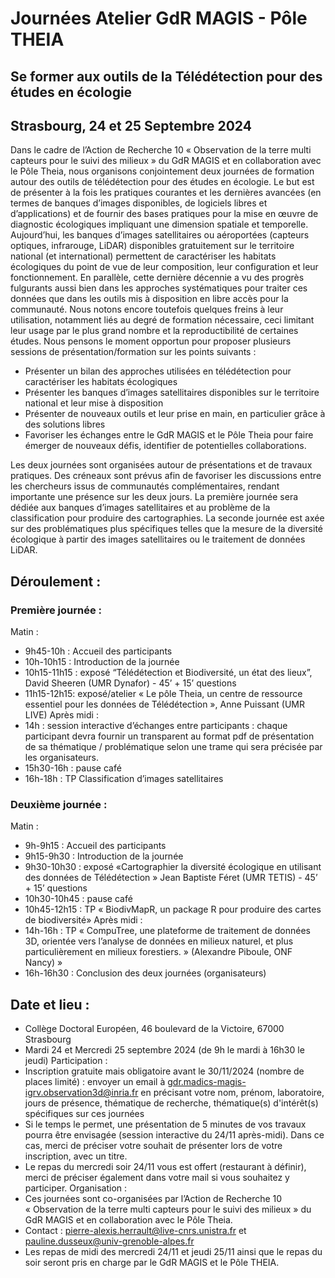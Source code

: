 # Journées Atelier GdR MAGIS - Pôle THEIA
## Se former aux outils de la Télédétection pour des études en écologie
## Strasbourg, 24 et 25 Septembre 2024

Dans le cadre de l’Action de Recherche 10 « Observation de la terre multi capteurs pour le suivi des milieux » du GdR MAGIS et en collaboration avec le Pôle Theia, nous organisons conjointement deux journées de formation autour des outils de télédétection pour des études en écologie. Le but est de présenter à la fois les pratiques courantes et les dernières avancées (en termes de banques d’images disponibles, de logiciels libres et d’applications) et de fournir des bases pratiques pour la mise en œuvre de diagnostic écologiques impliquant une dimension spatiale et temporelle. Aujourd’hui, les banques d’images satellitaires ou aéroportées (capteurs optiques, infrarouge, LiDAR) disponibles gratuitement sur le territoire national (et international) permettent de caractériser les habitats écologiques du point de vue de leur composition, leur configuration et leur fonctionnement. En parallèle, cette dernière décennie a vu des progrès fulgurants aussi bien dans les approches systématiques pour traiter ces données que dans les outils mis à disposition en libre accès pour la communauté. Nous notons encore toutefois quelques freins à leur utilisation, notamment liés au degré de formation nécessaire, ceci limitant leur usage par le plus grand nombre et la reproductibilité de certaines études. Nous pensons le moment opportun pour proposer plusieurs sessions de présentation/formation sur les points suivants : 

* Présenter un bilan des approches utilisées en télédétection pour caractériser les habitats écologiques
* Présenter les banques d’images satellitaires disponibles sur le territoire national et leur mise à disposition
* Présenter de nouveaux outils et leur prise en main, en particulier grâce à des solutions libres
* Favoriser les échanges entre le GdR MAGIS et le Pôle Theia pour faire émerger de nouveaux défis, identifier de potentielles collaborations.

Les deux journées sont organisées autour de présentations et de travaux pratiques. Des créneaux sont prévus afin de favoriser les discussions entre les chercheurs issus de communautés complémentaires, rendant importante une présence sur les deux jours. La première journée sera dédiée aux banques d’images satellitaires et au problème de la classification pour produire des cartographies. La seconde journée est axée sur des problématiques plus spécifiques telles que la mesure de la diversité écologique à partir des images satellitaires ou le traitement de données LiDAR. 

## Déroulement :
### Première journée :
Matin :
* 9h45-10h : Accueil des participants
* 10h-10h15 : Introduction de la journée
* 10h15-11h15 : exposé “Télédétection et Biodiversité, un état des lieux”, David Sheeren (UMR Dynafor) - 45’ + 15’ questions
* 11h15-12h15: exposé/atelier « Le pôle Theia, un centre de ressource essentiel pour les données de Télédétection », Anne Puissant (UMR LIVE)
  Après midi :
* 14h : session interactive d’échanges entre participants : chaque participant devra fournir un transparent au format pdf de présentation de sa thématique / problématique selon une trame qui sera précisée par les organisateurs.
* 15h30-16h : pause café
* 16h-18h : TP Classification d’images satellitaires
 
### Deuxième journée : 
Matin :
* 9h-9h15 : Accueil des participants
* 9h15-9h30 : Introduction de la journée
* 9h30-10h30 : exposé «Cartographier la diversité écologique en utilisant des données de Télédétection » Jean Baptiste Féret  (UMR TETIS) - 45’ + 15’ questions
* 10h30-10h45 : pause café
* 10h45-12h15 : TP « BiodivMapR, un package R pour produire des cartes de biodiversité»
  Après midi :
* 14h-16h : TP « CompuTree, une plateforme de traitement de données 3D, orientée vers l’analyse de données en milieux naturel, et plus particulièrement en milieux forestiers. » (Alexandre Piboule, ONF Nancy) »
* 16h-16h30 : Conclusion des deux journées (organisateurs) 

## Date et lieu :
* Collège Doctoral Européen, 46 boulevard de la Victoire, 67000 Strasbourg
* Mardi 24 et Mercredi 25 septembre 2024 (de 9h le mardi à 16h30 le jeudi)
  Participation :
* Inscription gratuite mais obligatoire avant le 30/11/2024 (nombre de places limité) : envoyer un email à gdr.madics-magis-igrv.observation3d@inria.fr en précisant votre nom, prénom, laboratoire, jours de présence, thématique de recherche,
thématique(s) d'intérêt(s) spécifiques sur ces journées
* Si le temps le permet, une présentation de 5 minutes de vos travaux pourra être envisagée (session interactive du 24/11 après-midi). Dans ce cas, merci de préciser votre souhait de présenter lors de votre inscription, avec un titre.
* Le repas du mercredi soir 24/11 vous est offert (restaurant à définir), merci de préciser également dans votre mail si vous souhaitez y participer.
  Organisation :
* Ces journées sont co-organisées par l’Action de Recherche 10 « Observation de la terre multi capteurs pour le suivi des milieux » du GdR MAGIS et en collaboration avec le Pôle Theia.
* Contact : pierre-alexis.herrault@live-cnrs.unistra.fr et pauline.dusseux@univ-grenoble-alpes.fr
* Les repas de midi des mercredi 24/11 et jeudi 25/11 ainsi que le repas du soir seront pris en charge par le GdR MAGIS et le Pôle THEIA.
